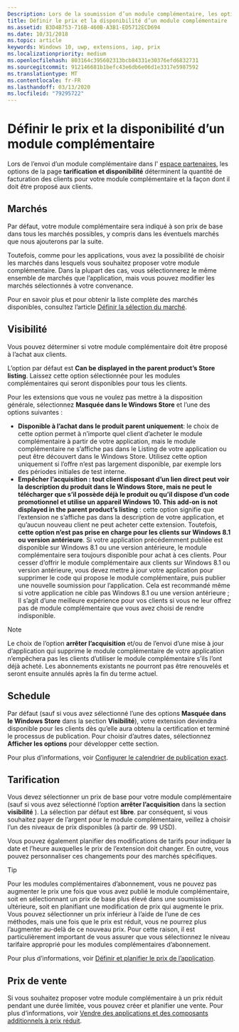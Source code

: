 ```yaml
---
Description: Lors de la soumission d’un module complémentaire, les options de la page Tarification et disponibilité déterminent le prix et les conditions de disponibilité.
title: Définir le prix et la disponibilité d’un module complémentaire
ms.assetid: B3D4B753-716B-460B-A3B1-ED5712ECD694
ms.date: 10/31/2018
ms.topic: article
keywords: Windows 10, uwp, extensions, iap, prix
ms.localizationpriority: medium
ms.openlocfilehash: 803164c395602313bcb84331e30376efd6832731
ms.sourcegitcommit: 912146681b1befc43e6db6e06d1e3317e5987592
ms.translationtype: MT
ms.contentlocale: fr-FR
ms.lasthandoff: 03/13/2020
ms.locfileid: "79295722"
---
```

# <a name="set-add-on-pricing-and-availability"></a>Définir le prix et la disponibilité d’un module complémentaire

Lors de l’envoi d’un module complémentaire dans l' [espace partenaires](https://partner.microsoft.com/dashboard), les options de la page **tarification et disponibilité** déterminent la quantité de facturation des clients pour votre module complémentaire et la façon dont il doit être proposé aux clients.

## <a name="markets"></a>Marchés

Par défaut, votre module complémentaire sera indiqué à son prix de base dans tous les marchés possibles, y compris dans les éventuels marchés que nous ajouterons par la suite.

Toutefois, comme pour les applications, vous avez la possibilité de choisir les marchés dans lesquels vous souhaitez proposer votre module complémentaire. Dans la plupart des cas, vous sélectionnerez le même ensemble de marchés que l’application, mais vous pouvez modifier les marchés sélectionnés à votre convenance. 

Pour en savoir plus et pour obtenir la liste complète des marchés disponibles, consultez l’article [Définir la sélection du marché](define-pricing-and-market-selection.md).

## <a name="visibility"></a>Visibilité

Vous pouvez déterminer si votre module complémentaire doit être proposé à l’achat aux clients. 

L’option par défaut est **Can be displayed in the parent product’s Store listing**. Laissez cette option sélectionnée pour les modules complémentaires qui seront disponibles pour tous les clients. 

Pour les extensions que vous ne voulez pas mettre à la disposition générale, sélectionnez **Masquée dans le Windows Store** et l’une des options suivantes :

-   **Disponible à l’achat dans le produit parent uniquement**: le choix de cette option permet à n’importe quel client d’acheter le module complémentaire à partir de votre application, mais le module complémentaire ne s’affiche pas dans le Listing de votre application ou peut être découvert dans le Windows Store. Utilisez cette option uniquement si l’offre n’est pas largement disponible, par exemple lors des périodes initiales de test interne.
-   **Empêcher l’acquisition : tout client disposant d’un lien direct peut voir la description du produit dans le Windows Store, mais ne peut le télécharger que s’il possède déjà le produit ou qu’il dispose d’un code promotionnel et utilise un appareil Windows 10. This add-on is not displayed in the parent product’s listing** : cette option signifie que l’extension ne s’affiche pas dans la description de votre application, et qu’aucun nouveau client ne peut acheter cette extension. Toutefois, **cette option n’est pas prise en charge pour les clients sur Windows 8.1 ou version antérieure**. Si votre application précédemment publiée est disponible sur Windows 8.1 ou une version antérieure, le module complémentaire sera toujours disponible pour achat à ces clients. Pour cesser d’offrir le module complémentaire aux clients sur Windows 8.1 ou version antérieure, vous devez mettre à jour votre application pour supprimer le code qui propose le module complémentaire, puis publier une nouvelle soumission pour l’application. Cela est recommandé même si votre application ne cible pas Windows 8.1 ou une version antérieure ; Il s’agit d’une meilleure expérience pour vos clients si vous ne leur offrez pas de module complémentaire que vous avez choisi de rendre indisponible.
    
 > [!NOTE] 
 > Le choix de l’option **arrêter l’acquisition** et/ou de l’envoi d’une mise à jour d’application qui supprime le module complémentaire de votre application n’empêchera pas les clients d’utiliser le module complémentaire s’ils l’ont déjà acheté. Les abonnements existants ne pourront pas être renouvelés et seront ensuite annulés après la fin du terme actuel.


## <a name="schedule"></a>Schedule

Par défaut (sauf si vous avez sélectionné l’une des options **Masquée dans le Windows Store** dans la section **Visibilité**), votre extension deviendra disponible pour les clients dès qu’elle aura obtenu la certification et terminé le processus de publication. Pour choisir d’autres dates, sélectionnez **Afficher les options** pour développer cette section. 

Pour plus d’informations, voir [Configurer le calendrier de publication exact](configure-precise-release-scheduling.md).


## <a name="pricing"></a>Tarification

Vous devez sélectionner un prix de base pour votre module complémentaire (sauf si vous avez sélectionné l’option **arrêter l’acquisition** dans la section **visibilité** ). La sélection par défaut est **libre**. par conséquent, si vous souhaitez payer de l’argent pour le module complémentaire, veillez à choisir l’un des niveaux de prix disponibles (à partir de. 99 USD).

Vous pouvez également planifier des modifications de tarifs pour indiquer la date et l’heure auxquelles le prix de l’extension doit changer. En outre, vous pouvez personnaliser ces changements pour des marchés spécifiques. 

> [!TIP]
> Pour les modules complémentaires d’abonnement, vous ne pouvez pas augmenter le prix une fois que vous avez publié le module complémentaire, soit en sélectionnant un prix de base plus élevé dans une soumission ultérieure, soit en planifiant une modification de prix qui augmente le prix. Vous pouvez sélectionner un prix inférieur à l’aide de l’une de ces méthodes, mais une fois que le prix est réduit, vous ne pourrez plus l’augmenter au-delà de ce nouveau prix. Pour cette raison, il est particulièrement important de vous assurer que vous sélectionnez le niveau tarifaire approprié pour les modules complémentaires d’abonnement. 

Pour plus d’informations, voir [Définir et planifier le prix de l’application](set-and-schedule-app-pricing.md).


## <a name="sale-pricing"></a>Prix de vente

Si vous souhaitez proposer votre module complémentaire à un prix réduit pendant une durée limitée, vous pouvez créer et planifier une vente. Pour plus d’informations, voir [Vendre des applications et des composants additionnels à prix réduit](put-apps-and-add-ons-on-sale.md).



